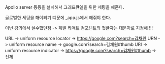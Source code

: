 Apollo server 등등을 설치해서 그래프큐엘을 위한 세팅을 해준다.

글로벌한 세팅을 해야되기 떄문에 _app.js에서 해줘야 한다.

이번 강의에서 실수했던점 -> 제발 리액트 컴포넌트의 첫글자는 대문자로 지정해 !!!

URL -> uniform resource locator -> https://google.com?search=김채원
URN -> uniform resource name -> google.com?search=김채원#thumb
URI -> uniform resource indicator -> https://google.com?search=김채원#thumb -> 전체